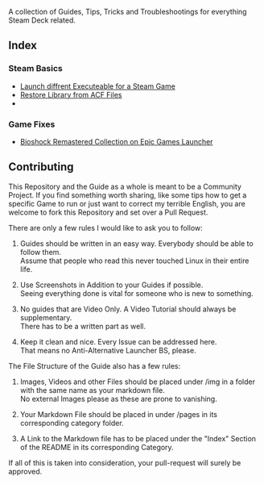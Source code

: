 A collection of Guides, Tips, Tricks and Troubleshootings for everything Steam Deck related.



## Index

### Steam Basics
* [Launch diffrent Executeable for a Steam Game](https://steamdeck.guide/pages/launch_diffrent_executable.html)
* [Restore Library from ACF Files](https://steamdeck.guide/pages/restore-library-from-acf.html)
* 

### Game Fixes
* [Bioshock Remastered Collection on Epic Games Launcher](https://steamdeck.guide/pages/game-fixes/bioshock-remasterd-epic.html)



## Contributing

This Repository and the Guide as a whole is meant to be a Community Project.
If you find something worth sharing, like some tips how to get a specific Game to run or just want to correct my terrible English, you are welcome to fork this Repository and set over a Pull Request.

There are only a few rules I would like to ask you to follow:

1.  Guides should be written in an easy way. Everybody should be able to follow them.  
Assume that people who read this never touched Linux in their entire life.

2. Use Screenshots in Addition to your Guides if possible.  
Seeing everything done is vital for someone who is new to something.

3. No guides that are Video Only. A Video Tutorial should always be supplementary.  
There has to be a written part as well.

4. Keep it clean and nice. Every Issue can be addressed here.  
That means no Anti-Alternative Launcher BS, please.


The File Structure of the Guide also has a few rules:

1. Images, Videos and other Files should be placed under /img in a folder with the same name as your markdown file.  
No external Images please as these are prone to vanishing.

2. Your Markdown File should be placed in under /pages in its corresponding category folder.

3. A Link to the Markdown file has to be placed under the "Index" Section of the README in its corresponding Category.

If all of this is taken into consideration, your pull-request will surely be approved.
